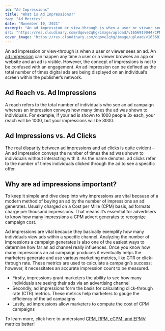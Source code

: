 ```yaml
---
id: "Ad Impressions"
title: "What is Ad Impressions?"
tag: "Ad Metrics"
date: "November 10, 2021"
excerpt: "An ad impression or view-through is when a user or viewer sees an ad. An ad impression can happen any time a user or a viewer browses an app or website and an ad is visible. However, the concept of impressions is not to be confused with an engagement. An ad impression can be defined as the total number of times digital ads are being displayed on an individual’s screen within the publisher’s network."
src: "https://res.cloudinary.com/dqove2qhg/image/upload/v1656919044/CPM%20Calculators/what-is-cpc_jzmutv.jpg"
cover_image: "https://res.cloudinary.com/dqove2qhg/image/upload/v1656919044/CPM%20Calculators/what-is-cpc_jzmutv.jpg"
---
```


An ad impression or view-through is when a user or viewer sees an ad. An [ad impression](https://support.google.com/adsense/answer/6157410?hl=en) can happen any time a user or a viewer browses an app or website and an ad is visible. However, the concept of impressions is not to be confused with an engagement. An ad impression can be defined as the total number of times digital ads are being displayed on an individual’s screen within the publisher’s network.

## Ad Reach vs. Ad Impressions

A reach refers to the total number of individuals who see an ad campaign whereas an impression conveys how many times the ad was shown to individuals. For example, if your ad is shown to 1000 people 3x each, your reach will be 1000, but your impressions will be 3000.

## Ad Impressions vs. Ad Clicks

The real disparity between ad impressions and ad clicks is quite evident – An ad impression conveys the number of times the ad was shown to individuals without interacting with it. As the name denotes, ad clicks refer to the number of times individuals clicked through the ad to see a specific offer.

## Why are ad impressions important?

To keep it simple and dive deep into why impressions are vital because of a modern method of buying an ad by the number of impressions an ad generates. Usually charged on a Cost per Mille (CPM) basis, ad formats charge per thousand impressions. That means it’s essential for advertisers to know how many impressions a CPM advert generates to recognize campaign cost.

Ad impressions are vital because they basically exemplify how many individuals view ads within a specific channel. Analyzing the number of impressions a campaign generates is also one of the easiest ways to determine how far an ad channel really influences. Once you know how many impressions an ad campaign produces it eventually helps the marketers generate and use various marketing metrics, like CTR or click-through rate. These metrics are used to calculate a campaign’s success; however, it necessitates an accurate impression count to be measured.

- Firstly, impressions grant marketers the ability to see how many individuals are seeing their ads via an advertising channel
- Secondly, ad impressions form the basis for calculating click-through rate (CTR) metrics. These metrics help marketers to gauge the efficiency of the ad campaigns
- Lastly, ad impressions allow marketers to compute the cost of CPM campaigns

To learn more, click here to understand [CPM, RPM, eCPM, and EPMV](https://www.adsparc.com/key-ad-metrics-simplified-for-dummies/) metrics better!
